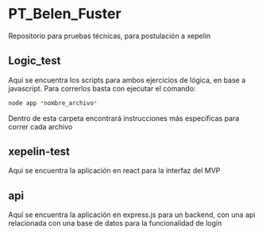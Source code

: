 # PT_Belen_Fuster
Repositorio para pruebas técnicas, para postulación a xepelin

## Logic_test
Aquí se encuentra los scripts para ambos ejercicios de lógica, en base a javascript. 
Para correrlos basta con ejecutar el comando:

```sh
node app *nombre_archivo*
```

Dentro de esta carpeta encontrará instrucciones más específicas para correr cada archivo

## xepelin-test
Aqui se encuentra la aplicación en react para la interfaz del MVP 

## api 
Aquí se encuentra la aplicación en express.js para un backend, con una api relacionada con una base de datos para la funcionalidad de login